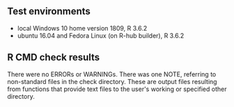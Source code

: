 ## Test environments
* local Windows 10 home version 1809, R 3.6.2
* ubuntu 16.04 and Fedora Linux (on R-hub builder), R 3.6.2

## R CMD check results
There were no ERRORs or WARNINGs. There was one NOTE, referring to non-standard files in the check directory. These are output files resulting from functions that provide text files to the user's working or specified other directory.


